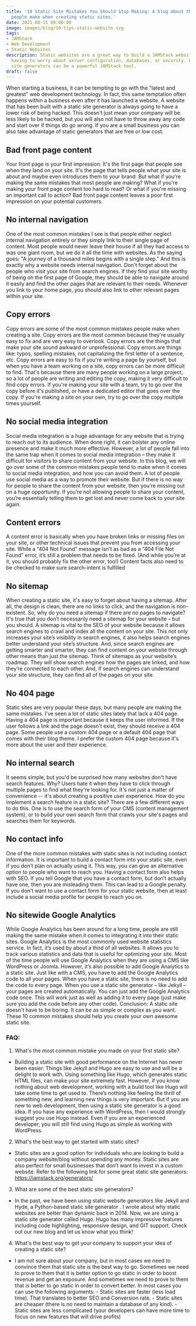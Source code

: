 ```yaml
---
title: '10 Static Site Mistakes You Should Stop Making: A blog about the common mistakes
  people make when creating static sites.'
date: 2021-08-15 00:00:00
image: images/blog/10-tips-static-website.svg
tags:
- JAMStack
- Web Development
- Static Websites
description: Static websites are a great way to build a JAMStack websitesite without
  having to worry about server configuration, databases, or security. Learn why static
  site generators can be a powerful JAMStack tool.
draft: false
---
```


When starting a business, it can be tempting to go with the "latest and greatest" web development technology. In fact, this same temptation often happens within a business even after it has launched a website. A website that has been built with a static site generator is always going to have a lower risk of being hacked. This doesn't just mean your company will be less likely to be hacked, but you will also not have to throw away any code and start over if things do go wrong. If you are a small business you can also take advantage of static generators that are free or low cost.


## Bad front page content
Your front page is your first impression. It's the first page that people see when they land on your site. It's the page that tells people what your site is about and maybe even introduces them to your brand. But what if you're making the same mistakes that most people are making? What if you're making your front page content too hard to read? Or what if you're missing an important call to action? Bad front page content leaves a poor first impression on your potential customers.  
## No internal navigation
One of the most common mistakes I see is that people either neglect internal navigation entirely or they simply link to their single page of content. Most people would never leave their house if all they had access to was one giant room, but we do it all the time with websites. As the saying goes: "A journey of a thousand miles begins with a single step." And this is exactly why a website needs internal navigation. Don't forget about the people who visit your site from search engines. If they find your site worthy of being on the first page of Google, they should be able to navigate around it easily and find the other pages that are relevant to their needs. Whenever you link to your home page, you should also link to other relevant pages within your site.

## Copy errors
Copy errors are some of the most common mistakes people make when creating a site. Copy errors are the most common because they're usually easy to fix and are very easy to overlook. Copy errors are the things that make your site sound awkward or unprofessional. Copy errors are things like: typos, spelling mistakes, not capitalizing the first letter of a sentence, etc. Copy errors are easy to fix if you're writing a page by yourself, but when you have a team working on a site, copy errors can be more difficult to find. That's because there are many people working on a large project, so a lot of people are writing and editing the copy, making it very difficult to find copy errors. If you're making your site with a team, try to go over the copy before it's published, or have a dedicated editor that goes over the copy. If you're making a site on your own, try to go over the copy multiple times yourself.
## No social media integration
Social media integration is a huge advantage for any website that is trying to reach out to its audience. When done right, it can bolster any online presence and make it much more effective. However, a lot of people fall into the same trap when it comes to social media integration – they make it difficult for visitors to share content from your website. In this blog, we will go over some of the common mistakes people tend to make when it comes to social media integration, and how you can avoid them. A lot of people use social media as a way to promote their website. But if there is no way for people to share the content from your website, then you’re missing out on a huge opportunity. If you’re not allowing people to share your content, you’re essentially telling them to get lost and never come back to your site again.
## Content errors
A content error is basically when you have broken links or missing files on your site, or other technical issues that prevent you from accessing your site. While a “404 Not Found” message isn’t as bad as a “404 File Not Found” error, it’s still a problem that needs to be fixed. (And while you’re at it, you should probably fix the other error, too!)  Content facts also need to be checked to make sure search-intent is fulfilled
## No sitemap
When creating a static site, it's easy to forget about having a sitemap. After all, the design is clean, there are no links to click, and the navigation is non-existent. So, why do you need a sitemap if there are no pages to navigate? It's true that you don’t necessarily need a sitemap for your website – but you should. A sitemap is vital to the SEO of your website because it allows search engines to crawl and index all the content on your site. This not only increases your site’s visibility in search engines, it also helps search engines better understand your site’s structure. And, since search engines are getting smarter and smarter, they can find content on your website through other means than just the sitemap. Think of sitemaps as your website’s roadmap. They will show search engines how the pages are linked, and how they’re connected to each other. And, if search engines can understand your site structure, they can find all of the pages on your site.
## No 404 page
Static sites are very popular these days, but many people are making the same mistakes. I've seen a lot of static sites lately that lack a 404 page. Having a 404 page is important because it keeps the user informed. If the user follows a link and the page doesn't exist, they should receive a 404 page. Some people use a custom 404 page or a default 404 page that comes with their blog theme. I prefer the custom 404 page because it's more about the user and their experience.
## No internal search
It seems simple, but you'd be surprised how many websites don't have search features. Why? Users hate it when they have to click through multiple pages to find what they're looking for. It's not just a matter of convenience -- it's about creating a positive user experience. How do you implement a search feature in a static site? There are a few different ways to do this. One is to use the search form of your CMS (content management system), or to build your own search form that crawls your site's pages and searches them for keywords.

## No contact info
One of the more common mistakes with static sites is not including contact information. It is important to build a contact form into your static site, even if you don’t plan on actually using it. This way, you can give an alternative option to people who want to reach you. Having a contact form also helps with SEO. If you tell Google that you have a contact form, but don’t actually have one, then you are misleading them. This can lead to a Google penalty. If you don’t want to use a contact form for your static website, then at least include a social media profile for people to reach you on.
## No sitewide Google Analytics
While Google Analytics has been around for a long time, people are still making the same mistake when it comes to integrating it into their static sites. Google Analytics is the most commonly used website statistics service. In fact, it’s used by about a third of all websites. It allows you to track various statistics and data that is useful for optimizing your site. Most of the time people will use Google Analytics when they are using a CMS like WordPress or Joomla. However, it’s also possible to add Google Analytics to a static site. Just like with a CMS, you have to add the Google Analytics code to all your pages. When you have a static site, there is no need to add the code to every page. When you use a static site generator – like Jekyll – your pages are created automatically. You can just add the Google Analytics code once. This will work just as well as adding it to every page (just make sure you add the code before any other code).
Conclusion: A static site doesn't have to be boring. It can be as simple or complex as you want. These 10 common mistakes should help you create your own awesome static site.

### FAQ:
1. What's the most common mistake you made on your first static site?
- Building a static site with good performance on the Internet has never been easier. Things like Jekyll and Hugo are easy to use and will be a delight to work with. Using something like Hugo, which generates static HTML files, can make your site extremely fast. However, if you know nothing about web development, working with a build tool like Hugo will take some time to get used to. There’s nothing like feeling the thrill of something new, and learning new things is very important. But if you are new to web development, then using a static site generator is a good idea. If you have any experience with WordPress, then I would strongly suggest you use Hugo instead. Even if you are an experienced developer, you will still find using Hugo as simple as working with WordPress.
2. What's the best way to get started with static sites?
- Static sites are a good option for individuals who are looking to build a company website/blog without spending any money. Static sites are also perfect for small businesses that don’t want to invest in a custom website.  Refer to the following link for some great static site generators: https://jamstack.org/generators/
3. What are some of the best static site generators?
- In the past, we have been using static website generators like Jekyll and Hyde, a Python-based static site generator . I wrote about why static websites are better than dynamic back in 2014. Now, we are using a static site generator called Hugo. Hugo has many impressive features including code highlighting, responsive design, and GIT support. Check out our new blog and let us know what you think!
4. What's the best way to get your company to support your idea of creating a static site?
- I am not sure about your company, but in most cases we need to convince them that static site is the best way to go. Sometimes we need to prove to them that it is better option to go static in order to boost revenue and get an exposure. And sometimes we need to prove to them that is better to go static in order to convert better. In most cases you can use the following arguments: - Static sites are faster (less load time). That translates to better SEO and Conversion rate. - Static sites are cheaper (there is no need to maintain a database of any kind). - Static sites are less complicated (your developers can have more time to focus on new features that will drive profits)

